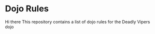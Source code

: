Dojo Rules
==========
Hi there
This repository contains a list of dojo rules for the Deadly Vipers dojo

